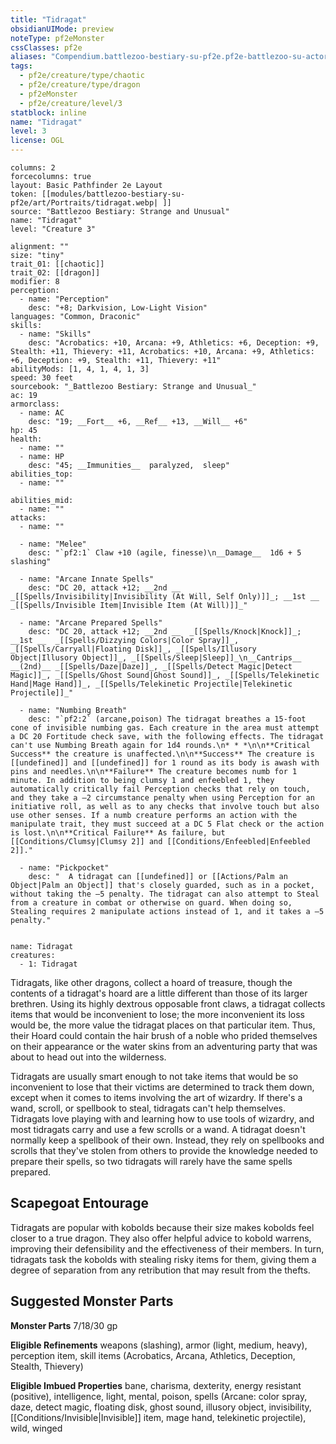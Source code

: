 ```yaml
---
title: "Tidragat"
obsidianUIMode: preview
noteType: pf2eMonster
cssClasses: pf2e
aliases: "Compendium.battlezoo-bestiary-su-pf2e.pf2e-battlezoo-su-actors.Actor.C9VbDUmJJtPQuywL" 
tags:
  - pf2e/creature/type/chaotic
  - pf2e/creature/type/dragon
  - pf2eMonster
  - pf2e/creature/level/3
statblock: inline
name: "Tidragat"
level: 3
license: OGL
---
```


```statblock
columns: 2
forcecolumns: true
layout: Basic Pathfinder 2e Layout
token: [[modules/battlezoo-bestiary-su-pf2e/art/Portraits/tidragat.webp| ]]
source: "Battlezoo Bestiary: Strange and Unusual"
name: "Tidragat"
level: "Creature 3"

alignment: ""
size: "tiny"
trait_01: [[chaotic]]
trait_02: [[dragon]]
modifier: 8
perception:
  - name: "Perception"
    desc: "+8; Darkvision, Low-Light Vision"
languages: "Common, Draconic"
skills:
  - name: "Skills"
    desc: "Acrobatics: +10, Arcana: +9, Athletics: +6, Deception: +9, Stealth: +11, Thievery: +11, Acrobatics: +10, Arcana: +9, Athletics: +6, Deception: +9, Stealth: +11, Thievery: +11"
abilityMods: [1, 4, 1, 4, 1, 3]
speed: 30 feet
sourcebook: "_Battlezoo Bestiary: Strange and Unusual_"
ac: 19
armorclass:
  - name: AC
    desc: "19; __Fort__ +6, __Ref__ +13, __Will__ +6"
hp: 45
health:
  - name: ""
  - name: HP
    desc: "45; __Immunities__  paralyzed,  sleep"
abilities_top:
  - name: ""

abilities_mid:
  - name: ""
attacks:
  - name: ""

  - name: "Melee"
    desc: "`pf2:1` Claw +10 (agile, finesse)\n__Damage__  1d6 + 5 slashing"

  - name: "Arcane Innate Spells"
    desc: "DC 20, attack +12; __2nd __  _[[Spells/Invisibility|Invisibility (At Will, Self Only)]]_; __1st __  _[[Spells/Invisible Item|Invisible Item (At Will)]]_"

  - name: "Arcane Prepared Spells"
    desc: "DC 20, attack +12; __2nd __  _[[Spells/Knock|Knock]]_; __1st __  _[[Spells/Dizzying Colors|Color Spray]]_, _[[Spells/Carryall|Floating Disk]]_, _[[Spells/Illusory Object|Illusory Object]]_, _[[Spells/Sleep|Sleep]]_\n__Cantrips__  __(2nd)__ _[[Spells/Daze|Daze]]_, _[[Spells/Detect Magic|Detect Magic]]_, _[[Spells/Ghost Sound|Ghost Sound]]_, _[[Spells/Telekinetic Hand|Mage Hand]]_, _[[Spells/Telekinetic Projectile|Telekinetic Projectile]]_"

  - name: "Numbing Breath"
    desc: "`pf2:2` (arcane,poison) The tidragat breathes a 15-foot cone of invisible numbing gas. Each creature in the area must attempt a DC 20 Fortitude check save, with the following effects. The tidragat can't use Numbing Breath again for 1d4 rounds.\n* * *\n\n**Critical Success** the creature is unaffected.\n\n**Success** The creature is [[undefined]] and [[undefined]] for 1 round as its body is awash with pins and needles.\n\n**Failure** The creature becomes numb for 1 minute. In addition to being clumsy 1 and enfeebled 1, they automatically critically fail Perception checks that rely on touch, and they take a –2 circumstance penalty when using Perception for an initiative roll, as well as to any checks that involve touch but also use other senses. If a numb creature performs an action with the manipulate trait, they must succeed at a DC 5 Flat check or the action is lost.\n\n**Critical Failure** As failure, but [[Conditions/Clumsy|Clumsy 2]] and [[Conditions/Enfeebled|Enfeebled 2]]."

  - name: "Pickpocket"
    desc: "  A tidragat can [[undefined]] or [[Actions/Palm an Object|Palm an Object]] that's closely guarded, such as in a pocket, without taking the –5 penalty. The tidragat can also attempt to Steal from a creature in combat or otherwise on guard. When doing so, Stealing requires 2 manipulate actions instead of 1, and it takes a –5 penalty."
 
```

```encounter-table
name: Tidragat
creatures:
  - 1: Tidragat
```



Tidragats, like other dragons, collect a hoard of treasure, though the contents of a tidragat's hoard are a little different than those of its larger brethren. Using its highly dextrous opposable front claws, a tidragat collects items that would be inconvenient to lose; the more inconvenient its loss would be, the more value the tidragat places on that particular item. Thus, their Hoard could contain the hair brush of a noble who prided themselves on their appearance or the water skins from an adventuring party that was about to head out into the wilderness.

Tidragats are usually smart enough to not take items that would be so inconvenient to lose that their victims are determined to track them down, except when it comes to items involving the art of wizardry. If there's a wand, scroll, or spellbook to steal, tidragats can't help themselves. Tidragats love playing with and learning how to use tools of wizardry, and most tidragats carry and use a few scrolls or a wand. A tidragat doesn't normally keep a spellbook of their own. Instead, they rely on spellbooks and scrolls that they've stolen from others to provide the knowledge needed to prepare their spells, so two tidragats will rarely have the same spells prepared.

## Scapegoat Entourage

Tidragats are popular with kobolds because their size makes kobolds feel closer to a true dragon. They also offer helpful advice to kobold warrens, improving their defensibility and the effectiveness of their members. In turn, tidragats task the kobolds with stealing risky items for them, giving them a degree of separation from any retribution that may result from the thefts.

## Suggested Monster Parts

**Monster Parts** 7/18/30 gp

**Eligible Refinements** weapons (slashing), armor (light, medium, heavy), perception item, skill items (Acrobatics, Arcana, Athletics, Deception, Stealth, Thievery)

**Eligible Imbued Properties** bane, charisma, dexterity, energy resistant (positive), intelligence, light, mental, poison, spells (Arcane: color spray, daze, detect magic, floating disk, ghost sound, illusory object, invisibility, [[Conditions/Invisible|Invisible]] item, mage hand, telekinetic projectile), wild, winged
